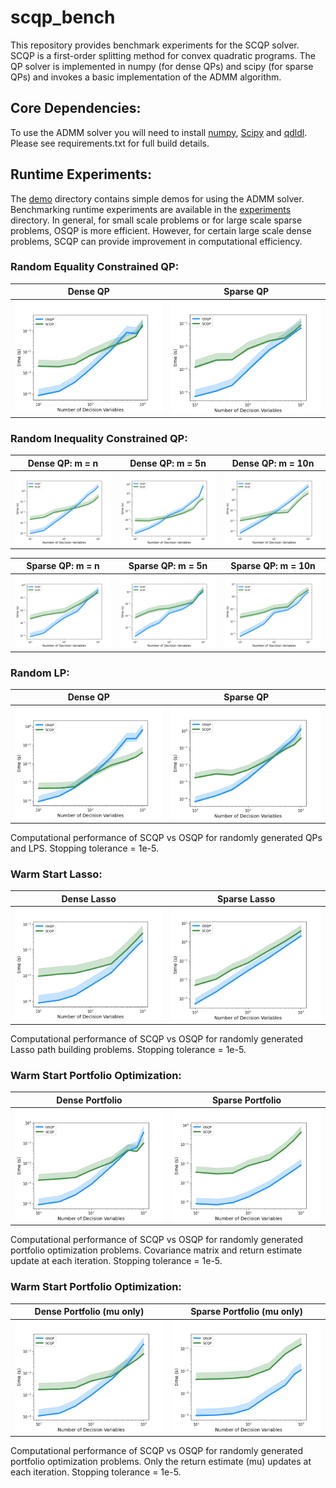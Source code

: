 # scqp_bench
This repository provides benchmark experiments for the SCQP solver. SCQP is a first-order splitting method for convex quadratic programs. The QP solver is implemented in numpy (for dense QPs) and scipy (for sparse QPs) and invokes a basic implementation of the ADMM algorithm.

## Core Dependencies:
To use the ADMM solver you will need to install [numpy](https://numpy.org),  [Scipy](https://scipy.org) and [qdldl](https://github.com/osqp/qdldl-python).
Please see requirements.txt for full build details.

## Runtime Experiments:
The [demo](demo) directory contains simple demos for using the ADMM solver. Benchmarking runtime experiments are available in the [experiments](experiments) directory. In general, for small scale problems or for large scale sparse problems, OSQP is more efficient. However, for certain large scale dense problems, SCQP can provide improvement in computational efficiency. 

### Random Equality Constrained QP:
Dense QP                   |  Sparse QP   
:-------------------------:|:-------------------------:
![qp_eq_dense](/images/qp_eq_dense.png)  |  ![qp_eq_sparse](/images/qp_eq_sparse.png)

### Random Inequality Constrained QP:

Dense QP: m = n            |  Dense QP: m = 5n        | Dense QP: m = 10n           
:-------------------------:|:-------------------------:|:-------------------------:
![qp_ineq_dense_1](/images/qp_ineq_dense_1.png)  |  ![qp_ineq_dense_5](/images/qp_ineq_dense_5.png)|  ![qp_ineq_dense_10](/images/qp_ineq_dense_10.png)

Sparse QP: m = n           |  Sparse QP: m = 5n        | Sparse QP: m = 10n           
:-------------------------:|:-------------------------:|:-------------------------:
![qp_ineq_sparse_1](/images/qp_ineq_sparse_1.png)  |  ![qp_ineq_sparse_5](/images/qp_ineq_sparse_5.png)|  ![qp_ineq_sparse_10](/images/qp_ineq_sparse_10.png)

### Random LP:
Dense QP                   |  Sparse QP   
:-------------------------:|:-------------------------:
![lp_dense](/images/lp_dense.png)  |  ![lp_sparse](/images/lp_sparse.png)

Computational performance of SCQP vs OSQP for randomly generated QPs and LPS. Stopping tolerance = 1e-5.

### Warm Start Lasso:
Dense Lasso                |  Sparse Lasso   
:-------------------------:|:-------------------------:
![lp_dense](/images/lasso_dense.png)  |  ![lp_sparse](/images/lasso_sparse.png)

Computational performance of SCQP vs OSQP for randomly generated Lasso path building problems. Stopping tolerance = 1e-5.

### Warm Start Portfolio Optimization:
Dense Portfolio            |  Sparse Portfolio  
:-------------------------:|:-------------------------:
![lp_dense](/images/portfolio_dense.png)  |  ![lp_sparse](/images/portfolio_sparse.png)

Computational performance of SCQP vs OSQP for randomly generated portfolio optimization problems. Covariance matrix and return estimate update at each iteration. Stopping tolerance = 1e-5.

### Warm Start Portfolio Optimization:
Dense Portfolio (mu only)  |  Sparse Portfolio (mu only)
:-------------------------:|:-------------------------:
![lp_dense](/images/portfolio_dense_mu.png)  |  ![lp_sparse](/images/portfolio_sparse_mu.png)

Computational performance of SCQP vs OSQP for randomly generated portfolio optimization problems. Only the return estimate (mu) updates at each iteration. Stopping tolerance = 1e-5.
